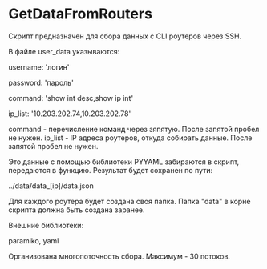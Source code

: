 # GetDataFromRouters

Скрипт предназначен для сбора данных с CLI роутеров через SSH.

В файле user_data указываются:

username: 'логин'

password: 'пароль'

command: 'show int desc,show ip int'

ip_list: '10.203.202.74,10.203.202.78'

command - перечисление команд через зяпятую. После запятой пробел не нужен.
ip_list - IP адреса роутеров, откуда собирать данные. После запятой пробел не нужен.

Это данные с помощью библиотеки PYYAML забираются в скрипт, передаются в функцию. Результат будет сохранен по пути:

../data/data_[ip]/data.json

Для каждого роутера будет создана своя папка. Папка "data" в корне скрипта должна быть создана заранее.

Внешние библиотеки:

paramiko, yaml

Организована многопоточность сбора. Максимум - 30 потоков.
